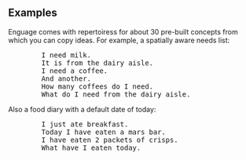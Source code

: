 ## Examples
<p>Enguage comes with repertoiress for about 30 pre-built concepts from which you can copy ideas.
   For example, a spatially aware needs list:</p>
<pre/>
        I need milk.
        It is from the dairy aisle.
        I need a coffee.
        And another.
        How many coffees do I need.
        What do I need from the dairy aisle.</pre>
<p>Also a food diary with a default date of today:</op>
<pre>
        I just ate breakfast.
        Today I have eaten a mars bar.
        I have eaten 2 packets of crisps.
        What have I eaten today.
</pre>
